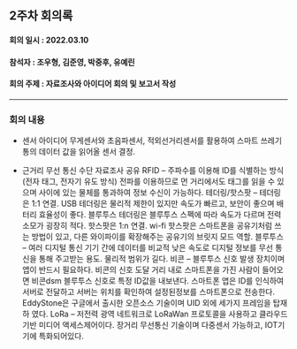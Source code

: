 <h2>2주차 회의록</h2>
<h4>회의 일시 : 2022.03.10</h4>
<h4>참석자 : 조우형, 김준영, 박중후, 유예린</h4>
<h4>회의 주제 :  자료조사와 아이디어 회의 및 보고서 작성 </h4>

----------------------------------------------------------
<h3>회의 내용</h3>

 - 센서 아이디어
 무게센서와 초음파센서, 적외선거리센서를 활용하여 스마트 쓰레기통의 데이터 값을 읽어올 센서 결정.

  - 근거리 무선 통신 수단 자료조사 공유
 RFID – 주파수를 이용해 ID를 식별하는 방식 (전자 태그, 전자기 유도 방식)
 전파를 이용하므로 먼 거리에서도 태그를 읽을 수 있으며 사이에 있는 물체를 통과하여 정보 수신이 가능하다. 
 테더링/핫스팟 – 테더링은 1:1 연결. USB 테더링은 물리적 제한이 있지만 속도가 빠르고, 보안이 좋으며 배터리 효율성이 좋다. 블루투스 테더링은 블루투스 스펙에 따라 속도가 다르며 전력소모가 굉장히 적다. 
 핫스팟은 1:n 연결. wi-fi 핫스팟은 스마트폰을 공유기처럼 쓰는 방법이 있고, 다른 와이파이를 확장해주는 공유기의 브릿지 모드 역할. 
 블루투스 – 여러 디지털 통신 기기 간에 데이터를 비교적 낮은 속도로 디지털 정보를 무선 통신을 통해 주고받는 용도.
물리적 범위가 길다. 
비콘 – 블루투스 신호 발생 장치이며 앱이 반드시 필요하다. 비콘의 신호 도달 거리 내로 스마트폰을 가진 사람이 들어오면 비콘dsm 블루투스 신호로 특정 ID값을 내보낸다. 스마트폰 앱은 ID를 인식하여 서버로 전달하고 서버는 위치를 확인하여 설정된정보를 스마트폰으로 전송한다. 
EddyStone은 구글에서 출시한 오픈소스 기술이며 UID 외에 세가지 프레임을 탑재하
였다.
LoRa – 저전력 광역 네트워크로 LoRaWan 프로토콜을 사용하고 클라우드 기반 미디어 액세스제어이다. 장거리 무선통신 기술이며 다중센서 가능하고, IOT기기에 특화되어있다.
  
